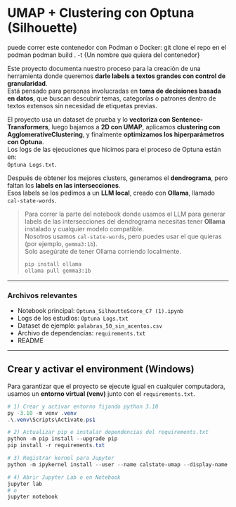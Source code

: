 # UMAP + Clustering con Optuna (Silhouette)


puede correr este contenedor con Podman o Docker:
git clone el repo en el podman 
podman build . -t {Un nombre que quiera del contenedor}






Este proyecto documenta nuestro proceso para la creación de una herramienta donde queremos **darle labels a textos grandes con control de granularidad**.  
Está pensado para personas involucradas en **toma de decisiones basada en datos**, que buscan descubrir temas, categorías o patrones dentro de textos extensos sin necesidad de etiquetas previas.

El proyecto usa un dataset de prueba y lo **vectoriza con Sentence-Transformers**, luego bajamos a **2D con UMAP**, aplicamos **clustering con AgglomerativeClustering**, y finalmente **optimizamos los hiperparámetros con Optuna**.  
Los logs de las ejecuciones que hicimos para el proceso de Optuna están en:  
`Optuna Logs.txt`.

Después de obtener los mejores clusters, generamos el **dendrograma**, pero faltan los **labels en las intersecciones**.  
Esos labels se los pedimos a un **LLM local**, creado con **Ollama**, llamado `cal-state-words`.

> Para correr la parte del notebook donde usamos el LLM para generar labels de las intersecciones del dendrograma necesitas tener **Ollama** instalado y cualquier modelo compatible.  
> Nosotros usamos `cal-state-words`, pero puedes usar el que quieras (por ejemplo, `gemma3:1b`).  
> Solo asegúrate de tener Ollama corriendo localmente.
>
> ```bash
> pip install ollama
> ollama pull gemma3:1b
> ```

---

### Archivos relevantes
- Notebook principal: `Optuna_SilhoutteScore_C7 (1).ipynb`  
- Logs de los estudios: `Optuna Logs.txt`  
- Dataset de ejemplo: `palabras_50_sin_acentos.csv`  
- Archivo de dependencias: `requirements.txt`  
- README

---

## Crear y activar el environment (Windows)

Para garantizar que el proyecto se ejecute igual en cualquier computadora, usamos un **entorno virtual (venv)** junto con el `requirements.txt`.

```powershell
# 1) Crear y activar entorno fijando python 3.10
py -3.10 -m venv .venv
.\.venv\Scripts\Activate.ps1

# 2) Actualizar pip e instalar dependencias del requirements.txt
python -m pip install --upgrade pip
pip install -r requirements.txt

# 3) Registrar kernel para Jupyter
python -m ipykernel install --user --name calstate-umap --display-name "CalState UMAP (venv)"

# 4) Abrir Jupyter Lab o en Notebook 
jupyter lab
# o
jupyter notebook
